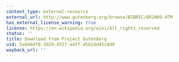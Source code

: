 ```yaml
---
content_type: external-resource
external_url: http://www.gutenberg.org/browse/BIBREC/BR2009.HTM
has_external_license_warning: true
license: https://en.wikipedia.org/wiki/All_rights_reserved
status: ''
title: Download from Project Gutenberg
uid: 5a048df8-3d29-4557-a4ff-45b14d45c0d9
wayback_url: ''
---
```

